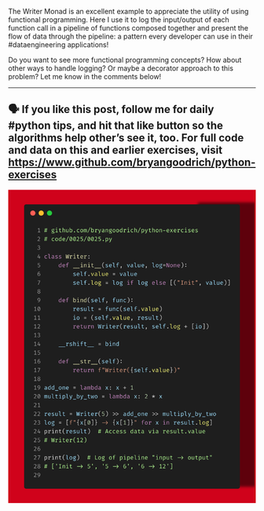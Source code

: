 The Writer Monad is an excellent example to appreciate the utility of using functional programming. Here I use it to log the input/output of each function call in a pipeline of functions composed together and present the flow of data through the pipeline: a pattern every developer can use in their #dataengineering applications!

Do you want to see more functional programming concepts? How about other ways to handle logging? Or maybe a decorator approach to this problem? Let me know in the comments below!

------
🗣 If you like this post, follow me for daily #python tips, and hit that like button so the algorithms help other’s see it, too. For full code and data on this and earlier exercises, visit https://www.github.com/bryangoodrich/python-exercises
------

<img src="../../static/0025.png" />
